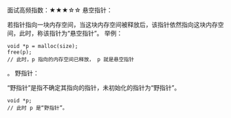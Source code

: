 面试高频指数：★★★☆☆
悬空指针：

若指针指向一块内存空间，当这块内存空间被释放后，该指针依然指向这块内存空间，此时，称该指针为“悬空指针”。
举例：

```
void *p = malloc(size);
free(p); 
// 此时，p 指向的内存空间已释放， p 就是悬空指针
```
。
野指针：

“野指针”是指不确定其指向的指针，未初始化的指针为“野指针”。


```
void *p; 
// 此时 p 是“野指针”。
```



